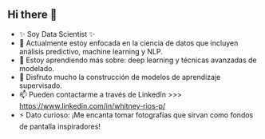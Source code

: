 ## Hi there 👋

<!--
**wh1tneyr/wh1tneyr** is a ✨ _special_ ✨ repository because its `README.md` (this file) appears on your GitHub profile.

-->
- ✨ Soy Data Scientist ✨
- 🔭 Actualmente estoy enfocada en la ciencia de datos que incluyen análisis predictivo, machine learning y NLP.
- 🌱 Estoy aprendiendo más sobre: deep learning y técnicas avanzadas de modelado.
- 👯 Disfruto mucho la construcción de modelos de aprendizaje supervisado.
- 📫 Pueden contactarme a través de LinkedIn >>> https://www.linkedin.com/in/whitney-rios-p/
- ⚡ Dato curioso: ¡Me encanta tomar fotografías que sirvan como fondos de pantalla inspiradores!
